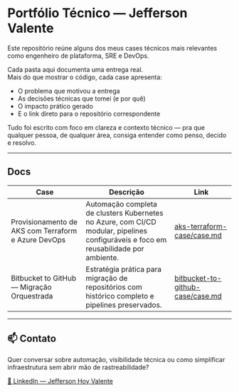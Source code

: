 # Portfólio Técnico — Jefferson Valente

Este repositório reúne alguns dos meus cases técnicos mais relevantes como engenheiro de plataforma, SRE e DevOps.

Cada pasta aqui documenta uma entrega real.  
Mais do que mostrar o código, cada case apresenta:

- O problema que motivou a entrega
- As decisões técnicas que tomei (e por quê)
- O impacto prático gerado
- E o link direto para o repositório correspondente

Tudo foi escrito com foco em clareza e contexto técnico — pra que qualquer pessoa, de qualquer área, consiga entender como penso, decido e resolvo.

---
## Docs

| Case | Descrição | Link |
|------|-----------|------|
| Provisionamento de AKS com Terraform e Azure DevOps | Automação completa de clusters Kubernetes no Azure, com CI/CD modular, pipelines configuráveis e foco em reusabilidade por ambiente. | [aks-terraform-case/case.md](./aks-terraform-case/case.md) |
| Bitbucket to GitHub — Migração Orquestrada | Estratégia prática para migração de repositórios com histórico completo e pipelines preservados. | [bitbucket-to-github-case/case.md](./bitbucket-to-github-case/case.md) |

---

## 📫 Contato

Quer conversar sobre automação, visibilidade técnica ou como simplificar infraestrutura sem abrir mão de rastreabilidade?

[🔗 LinkedIn — Jefferson Hoy Valente](https://www.linkedin.com/in/jefferson-hoy-valente/)
